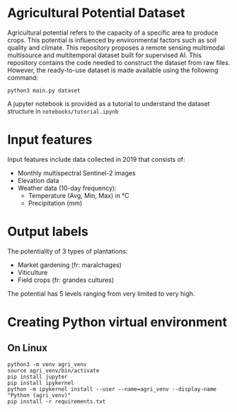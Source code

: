 # Agricultural Potential Dataset

Agricultural potential refers to the capacity of a specific area to produce crops. This potential is influenced by environmental factors such as soil quality and climate. This repository proposes a remote sensing multimodal multisource and multitemporal dataset built for supervised AI. This repository contains the code needed to construct the dataset from raw files. However, the ready-to-use dataset is made available using the following command:
```
python3 main.py dataset
```
A jupyter notebook is provided as a tutorial to understand the dataset structure in ```notebooks/tutorial.ipynb```

# Input features
Input features include data collected in 2019 that consists of:
- Monthly multispectral Sentinel-2 images 
- Elevation data 
- Weather data (10-day frequency):
    - Temperature (Avg, Min, Max) in °C
    - Precipitation (mm)

# Output labels
The potentiality of 3 types of plantations:
- Market gardening (fr: maraîchages)
- Viticulture
- Field crops (fr: grandes cultures)

The potential has 5 levels ranging from very limited to very high.

<!-- # Data visualization


## Potentials
### Potential Levels
![Potential levels](media/categorical_colorbar.png)
### Market Gardening
![Market gardening](media/ma_potential.png)
### Viticulture
![Viticulture](media/vit_potential.png)
### Field Crops
![Field crops](media/gc_potential.png)

## Elevation
![Elevation](media/elevation.png)
## Sentinel-2
### Color Image
![Color image](media/sentinel2_2019_6.png)
### False Color Image
![False color image](media/false_sentinel2_2019_6.png)
### Temperature (Avg) in °C
![Temperature avg](media/temperature.png)
### Temperature (Max) in °C
![Temperature max](media/max_temperature.png)
### Temperature (Min) in °C
![Temperature avg](media/min_temperature.png)
### Precipitation (mm)
![Precipitation](media/precipitation.png) -->

# Creating Python virtual environment

## On Linux 

```
python3 -m venv agri_venv
source agri_venv/bin/activate
pip install jupyter
pip install ipykernel
python -m ipykernel install --user --name=agri_venv --display-name "Python (agri_venv)"
pip install -r requirements.txt
```
